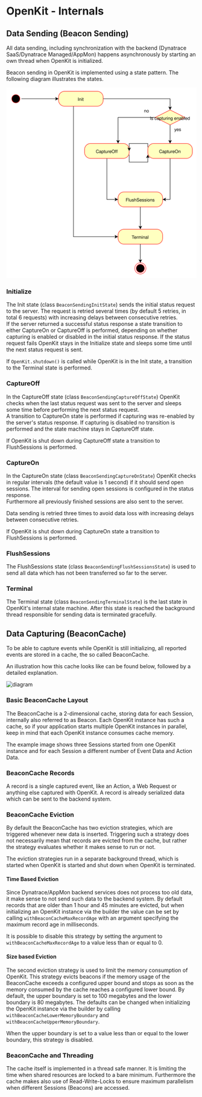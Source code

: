 # OpenKit - Internals

## Data Sending (Beacon Sending)

All data sending, including synchronization with the backend (Dynatrace SaaS/Dynatrace Managed/AppMon)
happens asynchronously by starting an own thread when OpenKit is initialized.  

Beacon sending in OpenKit is implemented using a state pattern. The following 
diagram illustrates the states.

![diagram](./pics/OpenKit-state_diagram.svg)

### Initialize

The Init state (class `BeaconSendingInitState`) sends the initial status request to the server.
The request is retried several times (by default 5 retries, in total 6 requests) with increasing
delays between consecutive retries.  
If the server returned a successful status response a state transition to either CaptureOn or CaptureOff
is performed, depending on whether capturing is enabled or disabled in the initial status response.
If the status request fails OpenKit stays in the Initialize state and sleeps some time
until the next status request is sent. 
 
If `OpenKit.shutdown()` is called while OpenKit is in the Init state, 
a transition to the Terminal state is performed.

### CaptureOff

In the CaptureOff state (class `BeaconSendingCaptureOffState`) OpenKit checks when the last
status request was sent to the server and sleeps some time before performing the next status
request.  
A transition to CaptureOn state is performed if capturing was re-enabled by the server's status response.
If capturing is disabled no transition is performed and the state machine stays in CaptureOff state.  

If OpenKit is shut down during CaptureOff state a transition to FlushSessions is performed.

### CaptureOn

In the CaptureOn state (class `BeaconSendingCaptureOnState`) OpenKit checks in regular intervals
(the default value is 1 second) if it should send open sessions. The interval for sending
open sessions is configured in the status response.  
Furthermore all previously finished sessions are also sent to the server.  

Data sending is retried three times to avoid data loss with increasing delays between consecutive
retries.

If OpenKit is shut down during CaptureOn state a transition to FlushSessions is performed.

### FlushSessions

The FlushSessions state (class `BeaconSendingFlushSessionsState`) is used to send all
data which has not been transferred so far to the server.

### Terminal

The Terminal state (class `BeaconSendingTerminalState`) is the last state in OpenKit's internal 
state machine. After this state is reached the background thread responsible for sending data 
is terminated gracefully.

## Data Capturing (BeaconCache)

To be able to capture events while OpenKit is still initializing, all reported events are stored
in a cache, the so called BeaconCache.

An illustration how this cache looks like can be found below, followed by a detailed explanation.

![diagram](./pics/OpenKit-BeaconCache.svg)

### Basic BeaconCache Layout

The BeaconCache is a 2-dimensional cache, storing data for each Session, internally also referred to
as Beacon. Each OpenKit instance has such a cache, so if your application starts multiple OpenKit instances
in parallel, keep in mind that each OpenKit instance consumes cache memory.  

The example image shows three Sessions started from one OpenKit instance and for each Session a different number of Event Data
and Action Data.

### BeaconCache Records

A record is a single captured event, like an Action, a Web Request or anything else captured with
OpenKit. A record is already serialized data which can be sent to the backend system.

### BeaconCache Eviction

By default the BeaconCache has two eviction strategies, which are triggered whenever new data
is inserted. Triggering such a strategy does not necessarily mean that records are evicted from the cache, but rather
the strategy evaluates whether it makes sense to run or not.

The eviction strategies run in a separate background thread, which is started when OpenKit is started and
shut down when OpenKit is terminated.

#### Time Based Eviction

Since Dynatrace/AppMon backend services does not process too old data, it make sense to not send such data to the
backend system.
By default records that are older than 1 hour and 45 minutes are evicted, but when initializing an
OpenKit instance via the builder the value can be set by calling `withBeaconCacheMaxRecordAge` with an argument specifying the
maximum record age in milliseconds.

It is possible to disable this strategy by setting the argument to `withBeaconCacheMaxRecordAge` to a value less than
or equal to 0.

#### Size based Eviction

The second eviction strategy is used to limit the memory consumption of OpenKit.
This strategy evicts beacons if the memory usage of the BeaconCache exceeds a configured upper bound and stops
as soon as the memory consumed by the cache reaches a configured lower bound.
By default, the upper boundary is set to 100 megabytes and the lower boundary is 80 megabytes.
The defaults can be changed when initializing the OpenKit instance via the builder by calling `withBeaconCacheLowerMemoryBoundary`
and `withBeaconCacheUpperMemoryBoundary`.

When the upper boundary is set to a value less than or equal to the lower boundary, this strategy is disabled.

### BeaconCache and Threading

The cache itself is implemented in a thread safe manner. It is limiting the time when shared resources are locked to a 
bare minimum. Furthermore the cache makes also use of Read-Write-Locks to ensure maximum parallelism when different
Sessions (Beacons) are accessed.  